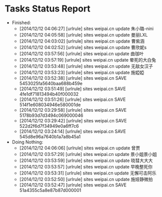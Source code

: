 Tasks Status Report
============

* Finished:
    * [2014/12/12 04:06:27] [urlrule] sites weipai.cn update 朱小璐-nini
    * [2014/12/12 04:05:58] [urlrule] sites weipai.cn update 曼丽LXL
    * [2014/12/12 04:03:02] [urlrule] sites weipai.cn update 曹紫涵
    * [2014/12/12 04:02:52] [urlrule] sites weipai.cn update 曹欣妮s
    * [2014/12/12 03:57:56] [urlrule] sites weipai.cn update 曲珈叶
    * [2014/12/12 03:57:19] [urlrule] sites weipai.cn update 晕死的大白兔
    * [2014/12/12 03:53:48] [urlrule] sites weipai.cn update 无敌女汉子
    * [2014/12/12 03:53:23] [urlrule] sites weipai.cn update 施婭婭
    * [2014/12/12 03:52:38] [urlrule] sites weipai.cn SAVE 5453025fa5640baa688b459e
    * [2014/12/12 03:51:49] [urlrule] sites weipai.cn SAVE 4fe1df71813494b40f000032
    * [2014/12/12 03:51:26] [urlrule] sites weipai.cn SAVE 514f1e608034946e580001de
    * [2014/12/12 03:29:58] [urlrule] sites weipai.cn SAVE 5178b93d7d3494c069000046
    * [2014/12/12 03:29:42] [urlrule] sites weipai.cn SAVE 522d2f6d7f34949e0a6ff7c6
    * [2014/12/12 03:24:14] [urlrule] sites weipai.cn SAVE 545d8e96a7640b1a7a8b45a1
* Doing Nothing:
    * [2014/12/12 04:06:06] [urlrule] sites weipai.cn update 曾贾
    * [2014/12/12 03:57:29] [urlrule] sites weipai.cn update 景小姐景小姐
    * [2014/12/12 03:53:59] [urlrule] sites weipai.cn update 晓彗大大大
    * [2014/12/12 03:53:57] [urlrule] sites weipai.cn update 早晚整死你
    * [2014/12/12 03:53:31] [urlrule] sites weipai.cn update 无懈可击阿乐
    * [2014/12/12 03:52:50] [urlrule] sites weipai.cn update 施娅静微拍
    * [2014/12/12 03:52:47] [urlrule] sites weipai.cn SAVE 51a4355c5a8e87b87d000001
